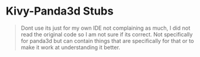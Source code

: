 # Kivy-Panda3d Stubs

> Dont use its just for my own IDE not complaining as much, I did not read the original code so I am not sure if its correct.
> Not specifically for panda3d but can contain things that are specifically for that or to make it work at understanding it better.

